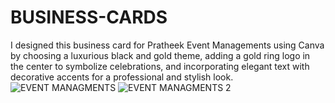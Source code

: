 # BUSINESS-CARDS
I designed this business card for Pratheek Event Managements using Canva by choosing a luxurious black and gold theme, adding a gold ring logo in the center to symbolize celebrations, and incorporating elegant text with decorative accents for a professional and stylish look.
![EVENT MANAGMENTS](https://github.com/user-attachments/assets/4726ab7a-e896-4115-a071-280ca2edd656)
![EVENT MANAGMENTS 2](https://github.com/user-attachments/assets/1b0c23a1-f746-49c3-9dc7-d5a3bd0a72af)

